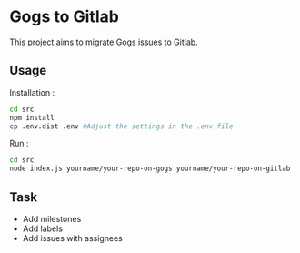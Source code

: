 # Gogs to Gitlab

This project aims to migrate Gogs issues to Gitlab.

## Usage
Installation :
```bash
cd src
npm install
cp .env.dist .env #Adjust the settings in the .env file
```
Run :
```bash
cd src
node index.js yourname/your-repo-on-gogs yourname/your-repo-on-gitlab
```

## Task
- Add milestones
- Add labels
- Add issues with assignees

